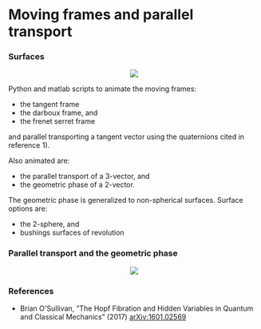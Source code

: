 # Moving frames and parallel transport
 
### Surfaces

<center>
<img src="https://user-images.githubusercontent.com/62537514/104786849-02414c00-5786-11eb-97bf-d5e0dad92ce4.png" width="linewidth"/>
</center>

Python and matlab scripts to animate the moving frames:
 - the tangent frame
 - the darboux frame, and
 - the frenet serret frame
 
and parallel transporting a tangent vector using the quaternions cited in reference 1).

Also animated are:
 - the parallel transport of a 3-vector, and
 - the geometric phase of a 2-vector.

The geometric phase is generalized to
non-spherical surfaces. Surface options are:
 - the 2-sphere, and
 - bushings surfaces of revolution

### Parallel transport and the geometric phase
 
<center>
<img src="https://raw.githubusercontent.com/mo-geometry/parallel_transport/main/geometric_phase.gif" width="linewidth"/>
</center>

### References

* Brian O'Sullivan, ”The Hopf Fibration and Hidden Variables in Quantum and Classical Mechanics” (2017)
[arXiv:1601.02569](https://arxiv.org/abs/1601.02569)
